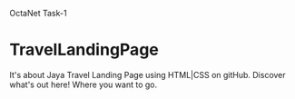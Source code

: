 OctaNet Task-1
# TravelLandingPage
It's about Jaya Travel Landing Page using HTML|CSS on gitHub. Discover what's out here! Where you want to go.
